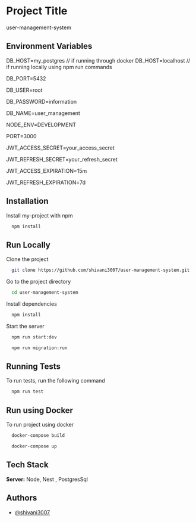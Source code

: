 
# Project Title

user-management-system


## Environment Variables

DB_HOST=my_postgres // if running through docker
DB_HOST=localhost // if running locally using npm run commands

DB_PORT=5432

DB_USER=root

DB_PASSWORD=information

DB_NAME=user_management

NODE_ENV=DEVELOPMENT

PORT=3000

JWT_ACCESS_SECRET=your_access_secret

JWT_REFRESH_SECRET=your_refresh_secret

JWT_ACCESS_EXPIRATION=15m

JWT_REFRESH_EXPIRATION=7d


## Installation

Install my-project with npm

```bash
  npm install
```
    
## Run Locally

Clone the project

```bash
  git clone https://github.com/shivani3007/user-management-system.git
```

Go to the project directory

```bash
  cd user-management-system
```

Install dependencies

```bash
  npm install
```

Start the server

```bash
  npm run start:dev
```

```bash
  npm run migration:run
```


## Running Tests

To run tests, run the following command

```bash
  npm run test
```


## Run using Docker

To run project using docker

```bash
  docker-compose build
```


```bash
  docker-compose up
```
## Tech Stack

**Server:** Node, Nest , PostgresSql


## Authors

- [@shivani3007](https://github.com/shivani3007)
